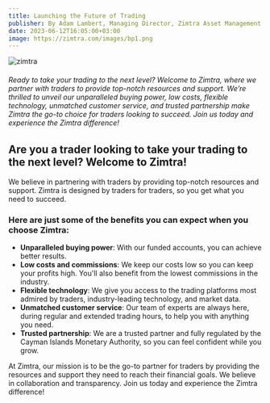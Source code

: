 ```yaml
---
title: Launching the Future of Trading
publisher: By Adam Lambert, Managing Director, Zimtra Asset Management
date: 2023-06-12T16:05:00+03:00
image: https://zimtra.com/images/bp1.png
---
```

![zimtra](https://zimtra.com/images/bp1.png)

###### Ready to take your trading to the next level? Welcome to Zimtra, where we partner with traders to provide top-notch resources and support. We’re thrilled to unveil our unparalleled buying power, low costs, flexible technology, unmatched customer service, and trusted partnership make Zimtra the go-to choice for traders looking to succeed. Join us today and experience the Zimtra difference!

## Are you a trader looking to take your trading to the next level? Welcome to Zimtra!

We believe in partnering with traders by providing top-notch resources and support. Zimtra is designed by traders for traders, so you get what you need to succeed.

### Here are just some of the benefits you can expect when you choose Zimtra:

* **Unparalleled buying power**: With our funded accounts, you can achieve better results.
* **Low costs and commissions**: We keep our costs low so you can keep your profits high. You'll also benefit from the lowest commissions in the industry.
* **Flexible technology**: We give you access to the trading platforms most admired by traders, industry-leading technology, and market data.
* **Unmatched customer service**: Our team of experts are always here, during regular and extended trading hours, to help you with anything you need.
* **Trusted partnership**: We are a trusted partner and fully regulated by the Cayman Islands Monetary Authority, so you can feel confident while you grow.

At Zimtra, our mission is to be the go-to partner for traders by providing the resources and support they need to reach their financial goals. We believe in collaboration and transparency. Join us today and experience the Zimtra difference!
